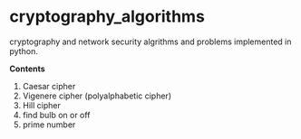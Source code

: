 # cryptography_algorithms
cryptography and network security algrithms and problems implemented in python.

 **Contents**
1. Caesar cipher
2. Vigenere cipher (polyalphabetic cipher)
3. Hill cipher
4. find bulb on or off
5. prime number

